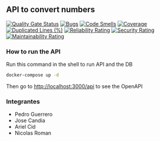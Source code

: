 ## API to convert numbers

[![Quality Gate Status](https://sonarcloud.io/api/project_badges/measure?project=pedroguerrero_api-conv&metric=alert_status)](https://sonarcloud.io/summary/new_code?id=pedroguerrero_api-conv)
[![Bugs](https://sonarcloud.io/api/project_badges/measure?project=pedroguerrero_api-conv&metric=bugs)](https://sonarcloud.io/summary/new_code?id=pedroguerrero_api-conv)
[![Code Smells](https://sonarcloud.io/api/project_badges/measure?project=pedroguerrero_api-conv&metric=code_smells)](https://sonarcloud.io/summary/new_code?id=pedroguerrero_api-conv)
[![Coverage](https://sonarcloud.io/api/project_badges/measure?project=pedroguerrero_api-conv&metric=coverage)](https://sonarcloud.io/summary/new_code?id=pedroguerrero_api-conv)
[![Duplicated Lines (%)](https://sonarcloud.io/api/project_badges/measure?project=pedroguerrero_api-conv&metric=duplicated_lines_density)](https://sonarcloud.io/summary/new_code?id=pedroguerrero_api-conv)
[![Reliability Rating](https://sonarcloud.io/api/project_badges/measure?project=pedroguerrero_api-conv&metric=reliability_rating)](https://sonarcloud.io/summary/new_code?id=pedroguerrero_api-conv)
[![Security Rating](https://sonarcloud.io/api/project_badges/measure?project=pedroguerrero_api-conv&metric=security_rating)](https://sonarcloud.io/summary/new_code?id=pedroguerrero_api-conv)
[![Maintainability Rating](https://sonarcloud.io/api/project_badges/measure?project=pedroguerrero_api-conv&metric=sqale_rating)](https://sonarcloud.io/summary/new_code?id=pedroguerrero_api-conv)

### How to run the API

Run this command in the shell to run API and the DB

```bash
docker-compose up -d
```

Then go to [http://localhost:3000/api](http://localhost:3000/api) to see the OpenAPI

### Integrantes

- Pedro Guerrero
- Jose Candia
- Ariel Cid
- Nicolas Roman
